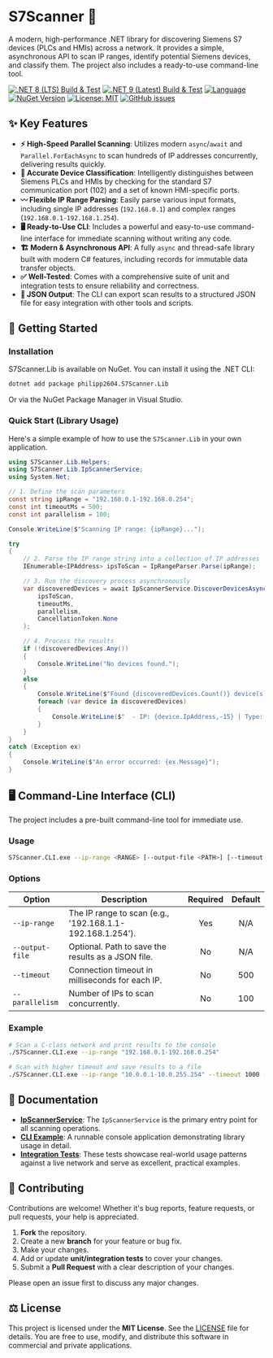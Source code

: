 ﻿# S7Scanner 📡
A modern, high-performance .NET library for discovering Siemens S7 devices (PLCs and HMIs) across a network. It provides a simple, asynchronous API to scan IP ranges, identify potential Siemens devices, and classify them. The project also includes a ready-to-use command-line tool.

[![.NET 8 (LTS) Build & Test](https://github.com/philipp2604/S7Scanner/actions/workflows/dotnet-8-build-and-test.yml/badge.svg)](https://github.com/philipp2604/S7Scanner/actions/workflows/dotnet-8-build-and-test.yml)
[![.NET 9 (Latest) Build & Test](https://github.com/philipp2604/S7Scanner/actions/workflows/dotnet-9-build-and-test.yml/badge.svg)](https://github.com/philipp2604/S7Scanner/actions/workflows/dotnet-9-build-and-test.yml)
[![Language](https://img.shields.io/badge/language-C%23-blue.svg)](https://docs.microsoft.com/en-us/dotnet/csharp/)
[![NuGet Version](https://img.shields.io/nuget/v/philipp2604.S7Scanner.Lib.svg?style=flat-square&logo=nuget)](https://www.nuget.org/packages/philipp2604.S7Scanner.Lib/)
[![License: MIT](https://img.shields.io/badge/License-MIT-yellow.svg)](https://opensource.org/licenses/MIT)
[![GitHub issues](https://img.shields.io/github/issues/philipp2604/S7Scanner)](https://github.com/philipp2604/S7Scanner/issues)

## ✨ Key Features

- **⚡️ High-Speed Parallel Scanning**: Utilizes modern `async`/`await` and `Parallel.ForEachAsync` to scan hundreds of IP addresses concurrently, delivering results quickly.
- **🔬 Accurate Device Classification**: Intelligently distinguishes between Siemens PLCs and HMIs by checking for the standard S7 communication port (102) and a set of known HMI-specific ports.
- **〰️ Flexible IP Range Parsing**: Easily parse various input formats, including single IP addresses (`192.168.0.1`) and complex ranges (`192.168.0.1-192.168.1.254`).
- **🖥️ Ready-to-Use CLI**: Includes a powerful and easy-to-use command-line interface for immediate scanning without writing any code.
- **🏗️ Modern & Asynchronous API**: A fully `async` and thread-safe library built with modern C# features, including records for immutable data transfer objects.
- **✅ Well-Tested**: Comes with a comprehensive suite of unit and integration tests to ensure reliability and correctness.
- **💾 JSON Output**: The CLI can export scan results to a structured JSON file for easy integration with other tools and scripts.

## 🚀 Getting Started

### Installation

S7Scanner.Lib is available on NuGet. You can install it using the .NET CLI:

```bash
dotnet add package philipp2604.S7Scanner.Lib
```
Or via the NuGet Package Manager in Visual Studio.

### Quick Start (Library Usage)

Here's a simple example of how to use the `S7Scanner.Lib` in your own application.

```csharp
using S7Scanner.Lib.Helpers;
using S7Scanner.Lib.IpScannerService;
using System.Net;

// 1. Define the scan parameters
const string ipRange = "192.168.0.1-192.168.0.254";
const int timeoutMs = 500;
const int parallelism = 100;

Console.WriteLine($"Scanning IP range: {ipRange}...");

try
{
    // 2. Parse the IP range string into a collection of IP addresses
    IEnumerable<IPAddress> ipsToScan = IpRangeParser.Parse(ipRange);

    // 3. Run the discovery process asynchronously
    var discoveredDevices = await IpScannerService.DiscoverDevicesAsync(
        ipsToScan,
        timeoutMs,
        parallelism,
        CancellationToken.None
    );

    // 4. Process the results
    if (!discoveredDevices.Any())
    {
        Console.WriteLine("No devices found.");
    }
    else
    {
        Console.WriteLine($"Found {discoveredDevices.Count()} device(s):");
        foreach (var device in discoveredDevices)
        {
            Console.WriteLine($"  - IP: {device.IpAddress,-15} | Type: {device.Type}");
        }
    }
}
catch (Exception ex)
{
    Console.WriteLine($"An error occurred: {ex.Message}");
}
```

## 🖥️ Command-Line Interface (CLI)

The project includes a pre-built command-line tool for immediate use.

### Usage

```bash
S7Scanner.CLI.exe --ip-range <RANGE> [--output-file <PATH>] [--timeout <MS>] [--parallelism <COUNT>]
```

### Options

| Option                 | Description                                                  | Required | Default |
| ---------------------- | ------------------------------------------------------------ | :------: | :-----: |
| `--ip-range`           | The IP range to scan (e.g., '192.168.1.1-192.168.1.254').     |   Yes    |   N/A   |
| `--output-file`        | Optional. Path to save the results as a JSON file.           |    No    |   N/A   |
| `--timeout`            | Connection timeout in milliseconds for each IP.              |    No    |   500   |
| `--parallelism`        | Number of IPs to scan concurrently.                          |    No    |   100   |

### Example

```bash
# Scan a C-class network and print results to the console
./S7Scanner.CLI.exe --ip-range "192.168.0.1-192.168.0.254"

# Scan with higher timeout and save results to a file
./S7Scanner.CLI.exe --ip-range "10.0.0.1-10.0.255.254" --timeout 1000 --parallelism 200 --output-file "scan_results.json"
```

## 📖 Documentation
- **[IpScannerService](./S7Scanner.Lib/IpScannerService/IpScannerService.cs)**: The `IpScannerService` is the primary entry point for all scanning operations.
- **[CLI Example](./S7Scanner.CLI/Program.cs)**: A runnable console application demonstrating library usage in detail.
- **[Integration Tests](./S7Scanner.IntegrationTests/IpScanner/IpScannerServiceIntegrationTests.cs)**: These tests showcase real-world usage patterns against a live network and serve as excellent, practical examples.

## 🤝 Contributing

Contributions are welcome! Whether it's bug reports, feature requests, or pull requests, your help is appreciated.

1.  **Fork** the repository.
2.  Create a new **branch** for your feature or bug fix.
3.  Make your changes.
4.  Add or update **unit/integration tests** to cover your changes.
5.  Submit a **Pull Request** with a clear description of your changes.

Please open an issue first to discuss any major changes.

## ⚖️ License

This project is licensed under the **MIT License**. See the [LICENSE](LICENSE.txt) file for details. You are free to use, modify, and distribute this software in commercial and private applications.